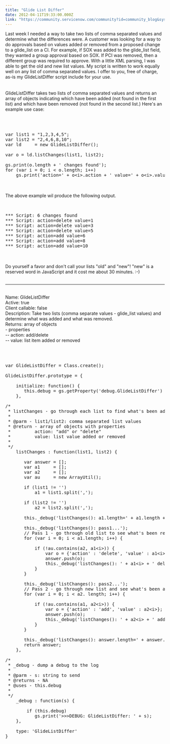 ```yaml
---
title: "Glide List Differ"
date: 2012-04-11T19:33:00.000Z
link: "https://community.servicenow.com/community?id=community_blog&sys_id=a7cce265dbd0dbc01dcaf3231f96195a"
---
```

<p>Last week I needed a way to take two lists of comma separated values and determine what the differences were. A customer was looking for a way to do approvals based on values added or removed from a proposed change to a glide_list on a CI. For example, if SOX was added to the glide_list field, they wanted a group approval based on SOX. If PCI was removed, then a different group was required to approve. With a little XML parsing, I was able to get the old and new list values. My script is written to work equally well on any list of comma separated values. I offer to you, free of charge, as-is my GlideListDiffer script include for your use.<br /><!--break--><br /><br />GlideListDiffer takes two lists of comma separated values and returns an array of objects indicating which have been added (not found in the first list) and which have been removed (not found in the second list.) Here's an example use case:<br /><br /><pre __default_attr="plain" __jive_macro_name="code" class="jive_text_macro jive_macro_code"><br /><br />var list1 = "1,2,3,4,5";<br />var list2 = "2,4,6,8,10";<br />var ld     = new GlideListDiffer();<br /><br />var o = ld.listChanges(list1, list2);<br /><br />gs.print(o.length + ' changes found');<br />for (var i = 0; i &lt; o.length; i++)<br />    gs.print('action=' + o&lt;i&gt;.action + ' value=' + o&lt;i&gt;.value);<br /></pre><br /><br />The above example wil produce the following output.<br /><pre __default_attr="plain" __jive_macro_name="code" class="jive_text_macro jive_macro_code"><br /><br />*** Script: 6 changes found<br />*** Script: action=delete value=1<br />*** Script: action=delete value=3<br />*** Script: action=delete value=5<br />*** Script: action=add value=6<br />*** Script: action=add value=8<br />*** Script: action=add value=10<br /></pre><br /><br />Do yourself a favor and don't call your lists "old" and "new"! "new" is a reserved word in JavaScript and it cost me about 30 minutes. :-)<br /><br /><hr /><br />Name: GlideListDiffer<br />Active: true<br />Client callable: false<br />Description: Take two lists (comma separate values - glide_list values) and determine what was added and what was removed.<br />Returns: array of objects<br />- properties<br />-- action: add/delete<br />-- value: list item added or removed<br /><br /><pre __default_attr="plain" __jive_macro_name="code" class="jive_text_macro jive_macro_code"><br /><br />var GlideListDiffer = Class.create();<br /><br />GlideListDiffer.prototype = {<br /><br />    initialize: function() {<br />       this.debug = gs.getProperty('debug.GlideListDiffer') == 'true';<br />    },<br /><br />/*<br /> * listChanges - go through each list to find what's been added/delete<br /> *<br /> * @parm - list1/list2: comma separated list values<br /> * @return - array of objects with properties<br /> *         action: "add" or "delete"<br /> *         value: list value added or removed<br /> *<br /> */<br />    listChanges : function(list1, list2) {<br /><br />       var answer = [];<br />       var a1     = [];<br />       var a2     = [];<br />       var au     = new ArrayUtil();<br /><br />       if (list1 != '')<br />           a1 = list1.split(',');<br /><br />       if (list2 != '')<br />           a2 = list2.split(',');<br /><br />       this._debug('listChanges(): a1.length=' + a1.length + ' a2.length=' + a2.length);<br /><br />       this._debug('listChanges(): pass1...');<br />       // Pass 1 - go through old list to see what's been removed<br />       for (var i = 0; i &lt; a1.length; i++) {<br /><br />           if (!au.contains(a2, a1&lt;i&gt;)) {<br />               var o = {'action' : 'delete', 'value' : a1&lt;i&gt;};<br />               answer.push(o);<br />               this._debug('listChanges(): ' + a1&lt;i&gt; + ' deleted');<br />           }<br />       }<br /><br />       this._debug('listChanges(): pass2...');<br />       // Pass 2 - go through new list and see what's been added<br />       for (var i = 0; i &lt; a2. length; i++) {<br /><br />           if (!au.contains(a1, a2&lt;i&gt;)) {<br />               var o = {'action' : 'add', 'value' : a2&lt;i&gt;};<br />               answer.push(o);<br />               this._debug('listChanges(): ' + a2&lt;i&gt; + ' added');<br />           }<br />       }<br /><br />       this._debug('listChanges(): answer.length=' + answer.length);<br />       return answer;<br />    },<br /><br />/*<br /> * _debug - dump a debug to the log<br /> *<br /> * @parm - s: string to send<br /> * @returns - NA<br /> * @uses - this.debug<br /> *<br /> */<br />    _debug : function(s) {<br /><br />        if (this.debug)<br />           gs.print('&gt;&gt;&gt;DEBUG: GlideListDiffer: ' + s);<br />    },<br /><br />    type: 'GlideListDiffer'<br />}<br /></pre></p>